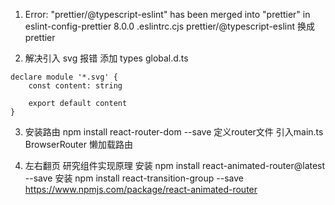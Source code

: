 1. Error: "prettier/@typescript-eslint" has been merged into "prettier" in eslint-config-prettier 8.0.0
   .eslintrc.cjs
   prettier/@typescript-eslint 换成 prettier

2. 解决引入 svg 报错
   添加 types
   global.d.ts

```
declare module '*.svg' {
    const content: string

    export default content
}
```

3. 安装路由
   npm install react-router-dom --save
   定义router文件
   引入main.ts BrowserRouter
   懒加载路由

4. 左右翻页 研究组件实现原理
安装 npm install react-animated-router@latest --save
安装 npm install react-transition-group --save
<a>https://www.npmjs.com/package/react-animated-router</a>

